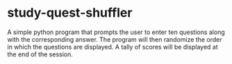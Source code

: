 # study-quest-shuffler
A simple python program that prompts the user to enter ten questions along with the corresponding answer. The program will then randomize the order in which the questions are displayed. A tally of scores will be displayed at the end of the session.
